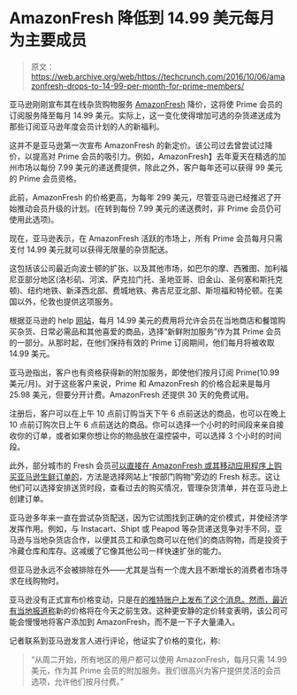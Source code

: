 # AmazonFresh 降低到 14.99 美元每月为主要成员 

> 原文：<https://web.archive.org/web/https://techcrunch.com/2016/10/06/amazonfresh-drops-to-14-99-per-month-for-prime-members/>

亚马逊刚刚宣布其在线杂货购物服务 [AmazonFresh](https://web.archive.org/web/20221207013037/http://amazon.com/AmazonFresh) 降价，这将使 Prime 会员的订阅服务降至每月 14.99 美元。实际上，这一变化使得增加可选的杂货递送成为那些订阅亚马逊年度会员计划的人的新福利。

这并不是亚马逊第一次宣布 AmazonFresh 的新定价。该公司过去曾尝试过降价，以提高对 Prime 会员的吸引力。例如，AmazonFresh】去年夏天在精选的加州市场以每份 7.99 美元的递送费提供，除此之外，客户每年还可以获得 99 美元的 Prime 会员资格。

此前，AmazonFresh 的价格更高，为每年 299 美元，尽管亚马逊已经推迟了开始推动会员升级的计划。(在转到每份 7.99 美元的递送费时，非 Prime 会员仍可使用此选项)。

现在，亚马逊表示，在 AmazonFresh 活跃的市场上，所有 Prime 会员每月只需支付 14.99 美元就可以获得无限量的杂货配送。

这包括该公司最近向波士顿的扩张，以及其他市场，如巴尔的摩、西雅图、加利福尼亚部分地区(洛杉矶、河滨、萨克拉门托、圣地亚哥、旧金山、圣何塞和斯托克顿)、纽约地铁、新泽西北部、费城地铁、弗吉尼亚北部、斯坦福和特伦顿。在美国以外，伦敦也提供这项服务。

根据亚马逊的 help [网站](https://web.archive.org/web/20221207013037/https://www.amazon.com/gp/help/customer/display.html?nodeId=201338210)，每月 14.99 美元的费用将允许会员在当地商店和餐馆购买杂货、日常必需品和其他喜爱的商品，选择“新鲜附加服务”作为其 Prime 会员的一部分。从那时起，在他们保持有效的 Prime 订阅期间，他们每月将被收取 14.99 美元。

亚马逊指出，客户也有资格获得新的附加服务，即使他们按月订阅 Prime(10.99 美元/月)。对于这些客户来说，Prime 和 AmazonFresh 的价格合起来是每月 25.98 美元，但要分开计费。AmazonFresh 还提供 30 天的免费试用。

注册后，客户可以在上午 10 点前订购当天下午 6 点前送达的商品，也可以在晚上 10 点前订购次日上午 6 点前送达的商品。你可以选择一个小时的时间段来亲自接收你的订单，或者如果你想让你的物品放在温控袋中，可以选择 3 个小时的时间段。

此外，部分城市的 Fresh 会员[可以直接在 AmazonFresh 或其移动应用程序上购买亚马逊生鲜订单的](https://web.archive.org/web/20221207013037/https://www.amazon.com/gp/help/customer/display.html/ref=help_search_1-1?ie=UTF8&nodeId=202071710&qid=1475762409&sr=1-1)，方法是选择网站上“按部门购物”旁边的 Fresh 标志。这让他们可以选择安排送货时段，查看过去的购买情况，管理杂货清单，并在亚马逊上创建订单。

亚马逊多年来一直在尝试杂货配送，因为它试图找到正确的定价模式，并使经济学发挥作用。例如，与 Instacart、Shipt 或 Peapod 等杂货递送竞争对手不同，亚马逊与当地杂货店合作，以便其员工和承包商可以在他们的商店购物，而是投资于冷藏仓库和库存。这减缓了它像其他公司一样快速扩张的能力。

但亚马逊永远不会被排除在外——尤其是当有一个庞大且不断增长的消费者市场寻求在线购物时。

亚马逊没有正式宣布价格变动，只是在[的推特账户上发布了这个消息。然而，](https://web.archive.org/web/20221207013037/https://twitter.com/amazon/status/783694487830794241)[最近有当地报道称](https://web.archive.org/web/20221207013037/http://patch.com/virginia/mclean/amazonfresh-now-offers-grocery-delivery-northern-virginia)新的价格将在今天之前生效。这种更安静的定价转变表明，该公司可能会慢慢地将客户添加到 AmazonFresh，而不是一下子大量涌入。

记者联系到亚马逊发言人进行评论，他证实了价格的变化，称:

> “从周二开始，所有地区的用户都可以使用 AmazonFresh，每月只需 14.99 美元，作为其 Prime 会员的附加服务。我们很高兴为客户提供灵活的会员选项，允许他们按月付费。”